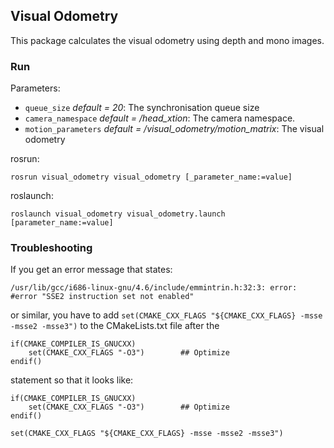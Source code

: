 ## Visual Odometry
This package calculates the visual odometry using depth and mono images.

### Run
Parameters:
* `queue_size` _default = 20_: The synchronisation queue size
* `camera_namespace` _default = /head_xtion_: The camera namespace.
* `motion_parameters` _default = /visual_odometry/motion_matrix_: The visual odometry


rosrun:
```
rosrun visual_odometry visual_odometry [_parameter_name:=value]
```

roslaunch:
```
roslaunch visual_odometry visual_odometry.launch [parameter_name:=value]
```

### Troubleshooting
If you get an error message that states: 
```
/usr/lib/gcc/i686-linux-gnu/4.6/include/emmintrin.h:32:3: error: #error "SSE2 instruction set not enabled"
```
or similar, you have to add `set(CMAKE_CXX_FLAGS "${CMAKE_CXX_FLAGS} -msse -msse2 -msse3")` to the CMakeLists.txt file after the
```
if(CMAKE_COMPILER_IS_GNUCXX)
    set(CMAKE_CXX_FLAGS "-O3")        ## Optimize
endif()
```
statement so that it looks like:
```
if(CMAKE_COMPILER_IS_GNUCXX)
    set(CMAKE_CXX_FLAGS "-O3")        ## Optimize
endif()

set(CMAKE_CXX_FLAGS "${CMAKE_CXX_FLAGS} -msse -msse2 -msse3")
```
